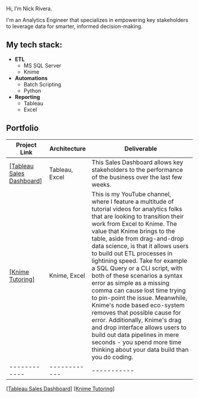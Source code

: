Hi, I’m Nick Rivera. 

I'm an Analytics Engineer that specializes in empowering key stakeholders to leverage data for smarter, informed decision-making.

## My tech stack: 
- **ETL**
  - MS SQL Server
  - Knime
- **Automations**
    - Batch Scripting
    - Python
- **Reporting**
    - Tableau
    - Excel

## **Portfolio**

|Project Link |  Architecture | Deliverable|
|------------ |  ------------ | -----------|
|[[Tableau Sales Dashboard]](https://public.tableau.com/views/SuperstoreBreakEven/Dashboard1?:language=en-US&:sid=&:redirect=auth&:display_count=n&:origin=viz_share_link)  | Tableau, Excel | This Sales Dashboard allows key stakeholders to the performance of the business over the last few weeks.|
|[[Knime Tutoring]](https://www.youtube.com/@nickydee3088/videos) |  Knime, Excel | This is my YouTube channel, where I feature a multitude of tutorial videos for analytics folks that are looking to transition their work from Excel to Knime. The value that Knime brings to the table, aside from drag-and-drop data science, is that it allows users to build out ETL processes in lightining speed. Take for example a SQL Query or a CLI script, with both of these scenarios a syntax error as simple as a missing comma can cause lost time trying to pin-point the issue. Meanwhile, Knime's node based eco-system removes that possible cause for error. Additionally, Knime's drag and drop interface allows users to build out data pipelines in mere seconds - you spend more time thinking about your data build than you do coding. |
|------------ |  ------------ | -----------|


[[Tableau Sales Dashboard]](https://public.tableau.com/views/SuperstoreBreakEven/Dashboard1?:language=en-US&:sid=&:redirect=auth&:display_count=n&:origin=viz_share_link) 
[[Knime Tutoring]](https://www.youtube.com/@nickydee3088/videos)


<!---
nick-rivera-ru/nick-rivera-ru is a ✨ special ✨ repository because its `README.md` (this file) appears on your GitHub profile.
You can click the Preview link to take a look at your changes.
--->
